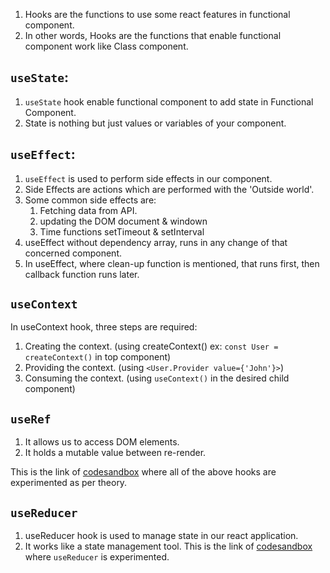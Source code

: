 1. Hooks are the functions to use some react features in functional component.
2. In other words, Hooks are the functions that enable functional component work like Class component.

## `useState`:
  1. `useState` hook enable functional component to add state in Functional Component.
  2. State is nothing but just values or variables of your component.

## `useEffect`:
   1. `useEffect` is used to perform side effects in our component.
   2. Side Effects are actions which are performed with the 'Outside world'.
   3. Some common side effects are:
      1. Fetching data from API.
      2. updating the DOM document & windown
      3. Time functions setTimeout & setInterval
   4. useEffect without dependency array, runs in any change of that concerned component.
   5. In useEffect, where clean-up function is mentioned, that runs first, then callback function runs later.

## `useContext` 
   In useContext hook, three steps are required:
  1. Creating the context. (using createContext() ex: `const User = createContext()` in top component)
  2. Providing the context. (using `<User.Provider value={'John'}>`)
  3. Consuming the context. (using `useContext()` in the desired child component)

 ## `useRef`
  1. It allows us to access DOM elements.
  2. It holds a mutable value between re-render.

This is the link of [codesandbox](https://codesandbox.io/s/react-hooks-d5vy2w?file=/src/App.js) where all of the above hooks are experimented as per theory.

## `useReducer` 
   1. useReducer hook is used to manage state in our react application.
   2. It works like a state management tool.
This is the link of [codesandbox](https://codesandbox.io/s/usereducer-hooks-v8xqn6?file=/src/App.js) where `useReducer` is experimented.

 
